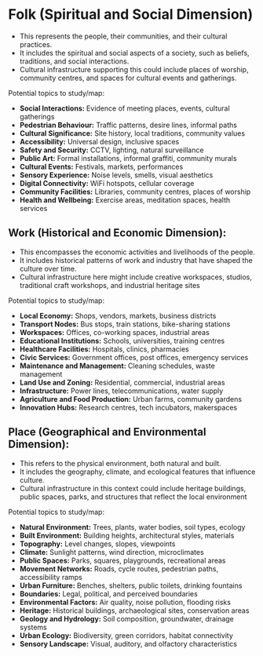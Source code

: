 # Folk (Spiritual and Social Dimension)

- This represents the people, their communities, and their cultural practices.
- It includes the spiritual and social aspects of a society, such as beliefs, traditions, and social interactions.
- Cultural infrastructure supporting this could include places of worship, community centres, and spaces for cultural events and gatherings.

Potential topics to study/map:

- **Social Interactions:** Evidence of meeting places, events, cultural gatherings
- **Pedestrian Behaviour:** Traffic patterns, desire lines, informal paths
- **Cultural Significance:** Site history, local traditions, community values
- **Accessibility:** Universal design, inclusive spaces
- **Safety and Security:** CCTV, lighting, natural surveillance
- **Public Art:** Formal installations, informal graffiti, community murals
- **Cultural Events:** Festivals, markets, performances
- **Sensory Experience:** Noise levels, smells, visual aesthetics
- **Digital Connectivity:** WiFi hotspots, cellular coverage
- **Community Facilities:** Libraries, community centres, places of worship
- **Health and Wellbeing:** Exercise areas, meditation spaces, health services

## Work (Historical and Economic Dimension):

- This encompasses the economic activities and livelihoods of the people.
- It includes historical patterns of work and industry that have shaped the culture over time.
- Cultural infrastructure here might include creative workspaces, studios, traditional craft workshops, and industrial heritage sites

Potential topics to study/map:

- **Local Economy:** Shops, vendors, markets, business districts
- **Transport Nodes:** Bus stops, train stations, bike-sharing stations
- **Workspaces:** Offices, co-working spaces, industrial areas
- **Educational Institutions:** Schools, universities, training centres
- **Healthcare Facilities:** Hospitals, clinics, pharmacies
- **Civic Services:** Government offices, post offices, emergency services
- **Maintenance and Management:** Cleaning schedules, waste management
- **Land Use and Zoning:** Residential, commercial, industrial areas
- **Infrastructure:** Power lines, telecommunications, water supply
- **Agriculture and Food Production:** Urban farms, community gardens
- **Innovation Hubs:** Research centres, tech incubators, makerspaces

## Place (Geographical and Environmental Dimension):

- This refers to the physical environment, both natural and built.
- It includes the geography, climate, and ecological features that influence culture.
- Cultural infrastructure in this context could include heritage buildings, public spaces, parks, and structures that reflect the local environment

Potential topics to study/map:

- **Natural Environment:** Trees, plants, water bodies, soil types, ecology
- **Built Environment:** Building heights, architectural styles, materials
- **Topography:** Level changes, slopes, viewpoints
- **Climate:** Sunlight patterns, wind direction, microclimates
- **Public Spaces:** Parks, squares, playgrounds, recreational areas
- **Movement Networks:** Roads, cycle routes, pedestrian paths, accessibility ramps
- **Urban Furniture:** Benches, shelters, public toilets, drinking fountains
- **Boundaries:** Legal, political, and perceived boundaries
- **Environmental Factors:** Air quality, noise pollution, flooding risks
- **Heritage:** Historical buildings, archaeological sites, conservation areas
- **Geology and Hydrology:** Soil composition, groundwater, drainage systems
- **Urban Ecology:** Biodiversity, green corridors, habitat connectivity
- **Sensory Landscape:** Visual, auditory, and olfactory characteristics

